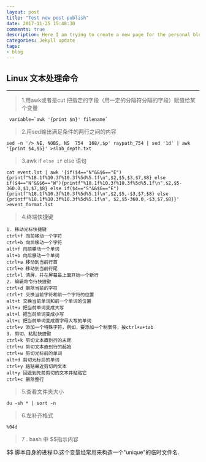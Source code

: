 ```yaml
---
layout: post
title: "Test new post publish"
date: 2017-11-25 15:48:30
comments: true
description: Here I am trying to create a new page for the personal blog
categories: Jekyll update
tags:
- blog
---
```


## Linux 文本处理命令
---
> 1.用awk或者是cut 把指定的字段（用一定的分隔符分隔的字段）赋值给某个变量 

```
 variable=`awk '{print $n}' filename` 
```
> 2.用sed输出满足条件的两行之间的内容

```
sed -n '/> NE, NOBS, NS  754  168/,$p' raypath_754 | sed '1d' | awk '{print $4,$5}' >slab_depth.txt
```
> 3.awk if `else if` else 语句

```
cat event.lst | awk '{if($4=="N"&&$6=="E"){printf"%18.1f%10.3f%10.3f%5d%5.1f\n",$2,$5,$3,$7,$8} else if($4=="N"&&$6=="W"){printf"%18.1f%10.3f%10.3f%5d%5.1f\n",$2,$5-360.0,$3,$7,$8} else if($4=="S"&&$6=="E"){printf"%18.1f%10.3f%10.3f%5d%5.1f\n",$2,$5,-$3,$7,$8} else {printf"%18.1f%10.3f%10.3f%5d%5.1f\n", $2,$5-360.0,-$3,$7,$8}}' >event_format.lst
```

>4.终端快捷键

```
1. 移动光标快捷键
ctrl+f 向前移动一个字符
ctrl+b 向后移动一个字符
alt+f 向前移动一个单词
alt+b 向后移动一个单词
ctrl+a 移动到当前行首
ctrl+e 移动到当前行尾
ctrl+l 清屏，并在屏幕最上面开始一个新行
2. 编辑命令行快捷键
ctrl+d 删除当前的字符
ctrl+t 交换当前字符和前一个字符的位置
alt+t 交换当前单词和前一个单词的位置
alt+u 把当前单词变成大写
alt+l 把当前单词变成小写
alt+c 把当前单词变成首字母大写的单词
ctrl+v 添加一个特殊字符，例如，要添加一个制表符，按ctrl+v+tab
3. 剪切、粘贴快捷键
ctrl+k 剪切文本直到行的末尾
ctrl+u 剪切文本直到行的起始
ctrl+w 剪切光标前的单词
alt+d 剪切光标后的单词
ctrl+y 粘贴最近剪切的文本
alt+y 回退到先前剪切的文本并粘贴它
ctrl+c 删除整行
```

>5.查看文件夹大小

```
du -sh * | sort -n
```

>6.左补齐格式
```
%04d
```
>7 .  bash 中 $$指示内容

$$
脚本自身的进程ID.这个变量经常用来构造一个"unique"的临时文件名.
